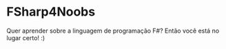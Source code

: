 # FSharp4Noobs
Quer aprender sobre a linguagem de programação F#? Então você está no lugar certo! :)
